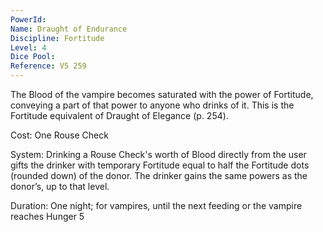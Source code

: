 ```yaml
---
PowerId: 
Name: Draught of Endurance
Discipline: Fortitude
Level: 4
Dice Pool: 
Reference: V5 259
---
```

The Blood of the vampire becomes saturated with the power of Fortitude, conveying a part of that power to anyone who drinks of it. This is the Fortitude equivalent of Draught of Elegance (p. 254).   

Cost: One Rouse Check   

System: Drinking a Rouse Check's worth of Blood directly from the user gifts the drinker with temporary Fortitude equal to half the Fortitude dots (rounded down) of the donor. The drinker gains the same powers as the donor’s, up to that level.   

Duration: One night; for vampires, until the next feeding or the vampire reaches Hunger 5